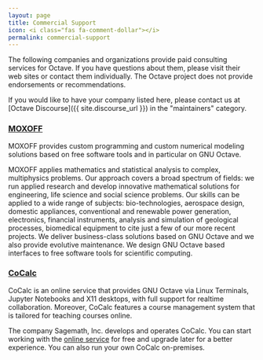 ```yaml
---
layout: page
title: Commercial Support
icon: <i class="fas fa-comment-dollar"></i>
permalink: commercial-support
---
```


The following companies and organizations provide paid consulting services
for Octave.
If you have questions about them,
please visit their web sites or contact them individually.
The Octave project does not provide endorsements or recommendations.

If you would like to have your company listed here,
please contact us at [Octave Discourse]({{ site.discourse_url }})
in the "maintainers" category.

### [MOXOFF][]

MOXOFF provides custom programming and custom numerical modeling
solutions based on free software tools and in particular on GNU Octave.

MOXOFF applies mathematics and statistical analysis to complex, multiphysics
problems.  Our approach covers a broad spectrum of fields: we run applied
research and develop innovative mathematical solutions for engineering,
life science and social science problems.  Our skills can be applied to a
wide range of subjects: bio-technologies, aerospace design, domestic
appliances, conventional and renewable power generation, electronics,
financial instruments, analysis and simulation of geological processes,
biomedical equipment to cite just a few of our more recent projects.
We deliver business-class solutions based on GNU Octave and we also provide
evolutive maintenance.  We design GNU Octave based interfaces to free
software tools for scientific computing.


### [CoCalc][]

CoCalc is an online service that provides GNU Octave via Linux
Terminals, Jupyter Notebooks and X11 desktops, with full support for realtime
collaboration.  Moreover, CoCalc features a course management system that is
tailored for teaching courses online.

The company Sagemath, Inc. develops and operates CoCalc.
You can start working with the [online service](https://cocalc.com) for free
and upgrade later for a better experience.
You can also run your own CoCalc on-premises.

[MOXOFF]: https://www.moxoff.com/moxoff-partner-di-octave/
[CoCalc]: https://cocalc.com/doc/octave.html
